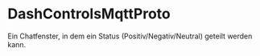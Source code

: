 # DashControlsMqttProto
Ein Chatfenster, in dem ein Status (Positiv/Negativ/Neutral) geteilt werden kann.
